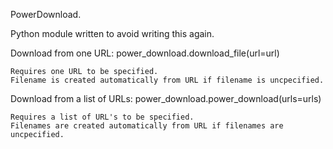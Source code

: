 PowerDownload.

Python module written to avoid writing this again.


Download from one URL: power_download.download_file(url=url)
    
    Requires one URL to be specified.
    Filename is created automatically from URL if filename is uncpecified.


Download from a list of URLs: power_download.power_download(urls=urls)

    Requires a list of URL's to be specified.
    Filenames are created automatically from URL if filenames are uncpecified.
